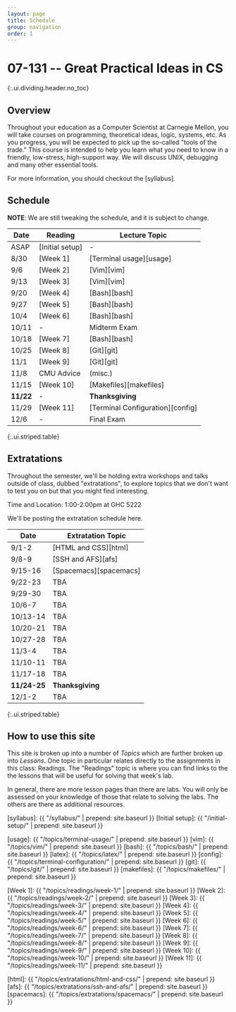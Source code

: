 ```yaml
---
layout: page
title: Schedule
group: navigation
order: 1
---
```


# 07-131 -- Great Practical Ideas in CS
{:.ui.dividing.header.no_toc}

## Overview

Throughout your education as a Computer Scientist at Carnegie Mellon, you will
take courses on programming, theoretical ideas, logic, systems, etc. As you
progress, you will be expected to pick up the so-called "tools of the trade."
This course is intended to help you learn what you need to know in a friendly,
low-stress, high-support way. We will discuss UNIX, debugging and many
other essential tools.

For more information, you should checkout the [syllabus].


## Schedule

**NOTE**: We are still tweaking the schedule, and it is subject to change.

| Date      | Reading         | Lecture Topic                    |
| ----      | -------         | -------------                    |
| ASAP      | [Initial setup] | -                                |
| 8/30      | [Week 1]        | [Terminal usage][usage]          |
| 9/6       | [Week 2]        | [Vim][vim]                       |
| 9/13      | [Week 3]        | [Vim][vim]                       |
| 9/20      | [Week 4]        | [Bash][bash]                     |
| 9/27      | [Week 5]        | [Bash][bash]                     |
| 10/4      | [Week 6]        | [Bash][bash]                     |
| 10/11     | -               | Midterm Exam                     |
| 10/18     | [Week 7]        | [Bash][bash]                     |
| 10/25     | [Week 8]        | [Git][git]                       |
| 11/1      | [Week 9]        | [Git][git]                       |
| 11/8      | CMU Advice      | (misc.)                          |
| 11/15     | [Week 10]       | [Makefiles][makefiles]           |
| __11/22__ | -               | __Thanksgiving__                 |
| 11/29     | [Week 11]       | [Terminal Configuration][config] |
| 12/6      | -               | Final Exam                       |
{:.ui.striped.table}

## Extratations

Throughout the semester, we'll be holding extra workshops and talks outside of
class, dubbed "extratations", to explore topics that we don't want to test you
on but that you might find interesting.

Time and Location: 1:00-2:00pm at GHC 5222

We'll be posting the extratation schedule here.

| Date         | Extratation Topic      |
| ----         | -----                  |
| 9/1-2        | [HTML and CSS][html]   |
| 9/8-9        | [SSH and AFS][afs]     |
| 9/15-16      | [Spacemacs][spacemacs] |
| 9/22-23      | TBA                    |
| 9/29-30      | TBA                    |
| 10/6-7       | TBA                    |
| 10/13-14     | TBA                    |
| 10/20-21     | TBA                    |
| 10/27-28     | TBA                    |
| 11/3-4       | TBA                    |
| 11/10-11     | TBA                    |
| 11/17-18     | TBA                    |
| __11/24-25__ | __Thanksgiving__       |
| 12/1-2       | TBA                    |
{:.ui.striped.table}


## How to use this site

This site is broken up into a number of _Topics_ which are further broken up
into _Lessons_. One topic in particular relates directly to the assignments in
this class: Readings. The "Readings" topic is where you can find links to
the the lessons that will be useful for solving that week's lab.

In general, there are more lesson pages than there are labs. You will only be
assessed on your knowledge of those that relate to solving the labs. The others
are there as additional resources.



[syllabus]: {{ "/syllabus/" | prepend: site.baseurl }}
[Initial setup]: {{ "/initial-setup/" | prepend: site.baseurl }}

[usage]:     {{ "/topics/terminal-usage/"         | prepend: site.baseurl }}
[vim]:       {{ "/topics/vim/"                    | prepend: site.baseurl }}
[bash]:      {{ "/topics/bash/"                   | prepend: site.baseurl }}
[latex]:     {{ "/topics/latex/"                  | prepend: site.baseurl }}
[config]:    {{ "/topics/terminal-configuration/" | prepend: site.baseurl }}
[git]:       {{ "/topics/git/"                    | prepend: site.baseurl }}
[makefiles]: {{ "/topics/makefiles/"              | prepend: site.baseurl }}

[Week 1]:  {{ "/topics/readings/week-1/"  | prepend: site.baseurl }}
[Week 2]:  {{ "/topics/readings/week-2/"  | prepend: site.baseurl }}
[Week 3]:  {{ "/topics/readings/week-3/"  | prepend: site.baseurl }}
[Week 4]:  {{ "/topics/readings/week-4/"  | prepend: site.baseurl }}
[Week 5]:  {{ "/topics/readings/week-5/"  | prepend: site.baseurl }}
[Week 6]:  {{ "/topics/readings/week-6/"  | prepend: site.baseurl }}
[Week 7]:  {{ "/topics/readings/week-7/"  | prepend: site.baseurl }}
[Week 8]:  {{ "/topics/readings/week-8/"  | prepend: site.baseurl }}
[Week 9]:  {{ "/topics/readings/week-9/"  | prepend: site.baseurl }}
[Week 10]: {{ "/topics/readings/week-10/" | prepend: site.baseurl }}
[Week 11]: {{ "/topics/readings/week-11/" | prepend: site.baseurl }}

[html]: {{ "/topics/extratations/html-and-css/" | prepend: site.baseurl }}
[afs]: {{ "/topics/extratations/ssh-and-afs/" | prepend: site.baseurl }}
[spacemacs]: {{ "/topics/extratations/spacemacs/" | prepend: site.baseurl }}

